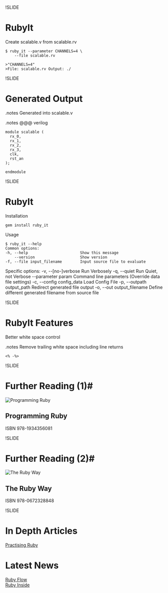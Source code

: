 !SLIDE
# RubyIt #

Create scalable.v from scalable.rv

    $ ruby_it --parameter CHANNELS=4 \
        --file scalable.rv

    >"CHANNELS=4"
    >File: scalable.rv Output: ./

!SLIDE
# Generated Output #
.notes Generated into scalable.v

.notes  @@@ verilog

    module scalable (
      rx_0,
      rx_1,
      rx_2,
      rx_3,
      clk,
      rst_an
    );
    
    endmodule

!SLIDE
# RubyIt #

Installation

    gem install ruby_it

Usage

    $ ruby_it --help
    Common options:
    -h, --help                       Show this message
        --version                    Show version
    -f, --file input_filename        Input source file to evaluate

Specific options:
    -v, --[no-]verbose               Run Verbosely
    -q, --quiet                      Run Quiet, not Verbose
        --parameter param            Command line parameters (Override data file settings)    -c, --config config_data         Load Config File
    -p, --outpath output_path        Redirect generated file output
    -o, --out output_filename        Define different generated filename from source file 

!SLIDE
# RubyIt Features  

Better white space control

.notes Remove trailing white space including line returns

    <% -%> 


!SLIDE
# Further Reading (1)#
![Programming Ruby](pickaxe.png)
## Programming Ruby ##
ISBN 978-1934356081

!SLIDE
# Further Reading (2)#
![The Ruby Way](rubyway.png)
## The Ruby Way ##
ISBN 978-0672328848

!SLIDE
# In Depth Articles #
[Practising Ruby](http://practicingruby.com/)

# Latest News #
[Ruby Flow](http://www.rubyflow.com/)  
[Ruby Inside](http://www.rubyinside.com/)

